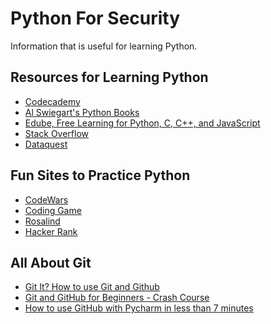 # Python For Security

Information that is useful for learning Python.

## Resources for Learning Python ##

<ul>
  <li><a href="https://www.codecademy.com">Codecademy</a></li>
  <li><a href="https://www.amazon.com/s?k=al+sweigart&sprefix=al+swe%2Caps%2C89&ref=nb_sb_ss_ts-doa-p_1_6">Al Swiegart's Python Books</a></li>
  <li><a href="https://edube.org/">Edube, Free Learning for Python, C, C++, and JavaScript</a></li>
  <li><a href="https://stackoverflow.com/">Stack Overflow</a></li>
  <li><a href="https://www.dataquest.io/">Dataquest</a></li>
</ul>

## Fun Sites to Practice Python ##

<ul>
  <li><a href="https://www.codewars.com/">CodeWars</a></li>
  <li><a href="https://www.codingame.com/start">Coding Game</a></li>
  <li><a href="https://rosalind.info/problems/locations/">Rosalind</a></li>
  <li><a href="https://www.hackerrank.com/auth/signup">Hacker Rank</a></li>
 </ul>

## All About Git ##

<ul>
  <li><a href="https://www.youtube.com/watch?v=HkdAHXoRtos">Git It? How to use Git and Github</a></li>
  <li><a href="https://www.youtube.com/watch?v=RGOj5yH7evk">Git and GitHub for Beginners - Crash Course</a></li>
  <li><a href="https://www.youtube.com/watch?v=a8MckiothGc">How to use GitHub with Pycharm in less than 7 minutes</a></li>
</ul>
